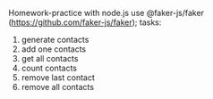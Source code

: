 Homework-practice with node.js
use @faker-js/faker (https://github.com/faker-js/faker);
tasks:
1) generate contacts
2) add one contacts
3) get all contacts
4) count contacts
5) remove last contact
6) remove all contacts
